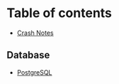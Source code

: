 # Table of contents

* [Crash Notes](README.md)

## Database

* [PostgreSQL](database/postgresql.md)


